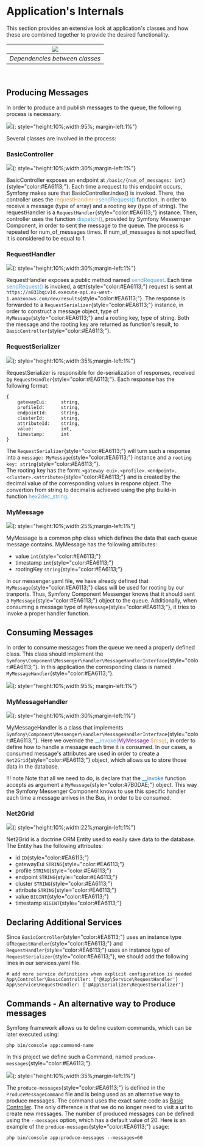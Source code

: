 # Application's Internals
This section provides an extensive look at application's classes
and how these are combined together to provide the desired functionality.

| ![](img/dependencies.png) | 
|:--:| 
| *Dependencies between classes* |  

<br/>

## Producing Messages
In order to produce and publish messages to the queue, the following process is necessary.

![](img/img5.png){: style="height:10%;width:95%; margin-left:1%"}

Several classes are involved in the process:

### BasicController

![](img/controller.png){: style="height:10%;width:30%;margin-left:1%"}

BasicController exposes an endpoint at `/basic/{num_of_messages: int}`{style="color:#EA6113;"}. Each time a request to this endpoint occurs, Symfony
makes sure that BasicController.index() is invoked. There, the controller uses the <span style="color:#EE9B4E">requestHandler-></span><span style="color:#4EA1EE">sendRequest()</span> function, in order to receive a message (type of array) and a rooting key (type of string). The requestHandler is a `RequestHandler`{style="color:#EA6113;"} instance. Then, controller uses the function <span style="color:#4EA1EE">dispatch()</span>, provided by Symfony Messernger Component, in order to sent the message to the queue. The process is repeated for num_of_messages times. If num_of_messages is not specified, it is considered to be equal to 1.


### RequestHandler  

![](img/reqHandler.png){: style="height:10%;width:30%;margin-left:1%"}

RequestHandler exposes a public method named <span style="color:#4EA1EE">sendRequest</span>. Each time <span style="color:#4EA1EE">sendRequest()</span> is invoked, a `GET`{style="color:#EA6113;"} request is sent at `https://a831bqiv1d.execute-api.eu-west-1.amazonaws.com/dev/results`{style="color:#EA6113;"}. The response is forwarded to a `RequestSerializer`{style="color:#EA6113;"} instance, in order to construct
a message object, type of `MyMessage`{style="color:#EA6113;"} and a rooting key, type of string. Both the message and the rooting key are
returned as function's result, to `BasicController`{style="color:#EA6113;"}.


### RequestSerializer

![](img/reqSerializer.png){: style="height:10%;width:35%;margin-left:1%"}

RequestSerializer is responsible for de-serialization of responses, received by `RequestHandler`{style="color:#EA6113;"}. Each response
has the following format:

    {
        gatewayEui:     string,
        profileId:      string,
        endpointId:     string,
        clusterId:      string,
        attributeId:    string,
        value:          int,
        timestamp:      int        
    }

The `RequestSerializer`{style="color:#EA6113;"} will turn such a response into a `message: MyMessage`{style="color:#EA6113;"} instance and a `rooting key: string`{style="color:#EA6113;"}.  
The rooting key has the form: `<gateway eui>.<profile>.<endpoint>.<cluster>.<attribute>`{style="color:#EA6113;"} and is created by the decimal value of the corresponding values in respone object. The convertion from string to decimal is achieved using the
php build-in function <span style="color:#4EA1EE">hex2dec_string</span>.


### MyMessage

![](img/message.png){: style="height:10%;width:25%;margin-left:1%"}

MyMessage is a common php class which defines the data that each queue message contains.
MyMessage has the following attributes:

* value `int`{style="color:#EA6113;"}
* timestamp  `int`{style="color:#EA6113;"}
* rootingKey  `string`{style="color:#EA6113;"}

In our messenger.yaml file, we have already defined that `MyMessage`{style="color:#EA6113;"} class will be used for rooting by
our tranports. Thus, Symfony Component Messenger knows that it should sent a `MyMessage`{style="color:#EA6113;"} object
to the queue. Additionally, when consuming a message type of `MyMessage`{style="color:#EA6113;"}, it tries to invoke
a proper handler function.

## Consuming Messages
In order to consume messages from the queue we need a properly defined class. This class should
implement the `Symfony\Component\Messenger\Handler\MessageHandlerInterface`{style="color:#EA6113;"}. In this application the
corresponding class is named `MyMessageHandler`{style="color:#EA6113;"}.

![](img/img6.png){: style="height:10%;width:95%; margin-left:1%"}

### MyMessageHandler

![](img/msgHandler.png){: style="height:10%;width:30%;margin-left:1%"}

MyMessageHandler is a class that implements `Symfony\Component\Messenger\Handler\MessageHandlerInterface`{style="color:#EA6113;"}.
Here we override the <span style="color:#4EA1EE">\__invoke(</span><span style="color:#7B0DAE">MyMessage</span> <span style="color:#EE9B4E">$msg</span><span style="color:#4EAEEE">)</span>, in order to define how to handle
a message each time it is consumed. In our cases, a consumed message's attributes are used in order to create a `Net2Grid`{style="color:#EA6113;"} object, which allows us to store those data in the database.

<!-- <div style="background:#C8E4FF;border-radius:2px;padding:10px 10px; ">
Note that all we need to do, is declare that the <span style="color:#0E78DA">\__invoke</span> function accepts as argument a </span><span style="color:#7B0DAE">MyMessage</span> object. This way the Symfony Messenger Component knows to use this specific handler each time a message arrives in the Bus, in order to be consumed.
</div> <br/> -->
!!! note
    Note that all we need to do, is declare that the <span style="color:#0E78DA">\__invoke</span> function accepts as argument a </span>`MyMessage`{style="color:#7B0DAE;"} object. This way the Symfony Messenger Component knows to use this specific handler each time a message arrives in the Bus, in order to be consumed.

### Net2Grid

![](img/net2grid.png){: style="height:10%;width:22%;margin-left:1%"}

Net2Grid is a doctrine ORM Entity used to easily save data to the database. The Entity
has the following attributes:

* id            `ID`{style="color:#EA6113;"}
* gatewayEui    `STRING`{style="color:#EA6113;"}
* profile       `STRING`{style="color:#EA6113;"}
* endpoint      `STRING`{style="color:#EA6113;"}
* cluster       `STRING`{style="color:#EA6113;"}
* attribute     `STRING`{style="color:#EA6113;"}
* value         `BIGINT`{style="color:#EA6113;"}
* timestamp     `BIGINT`{style="color:#EA6113;"}


## Declaring Additional Services
Since `BasicController`{style="color:#EA6113;"} uses an instance type of`RequestHandler`{style="color:#EA6113;"} and `RequestHandler`{style="color:#EA6113;"}
uses an instance type of `RequestSerializer`{style="color:#EA6113;"}, we should add the following lines in
our services.yaml file.

    # add more service definitions when explicit configuration is needed
    App\Controller\BasicController: ['@App\Service\RequestHandler']
    App\Service\RequestHandler: ['@App\Serializer\RequestSerializer']


## Commands - An alternative way to Produce messages
Symfony framework allows us to define custom commands, which can be later executed using:
    
    php bin/console app:command-name

In this project we define such a Command, named `produce-messages`{style="color:#EA6113;"}.

![](img/command.png){: style="height:10%;width:35%;margin-left:1%"}

The `produce-messages`{style="color:#EA6113;"} is defined in the `ProduceMessageCommand` file and is
being used as an alternative way to produce messages. The command uses the exact same code as [Basic Controller](internals.md#basiccontroller). The only difference is that we do no longer need to visit a url to create new messages. The number of produced messages can be defined using the `--messages` option, which has a default value of 20. Here is an example of the `produce-messages`{style="color:#EA6113;"} usage:

    php bin/console app:produce-messages --messages=60